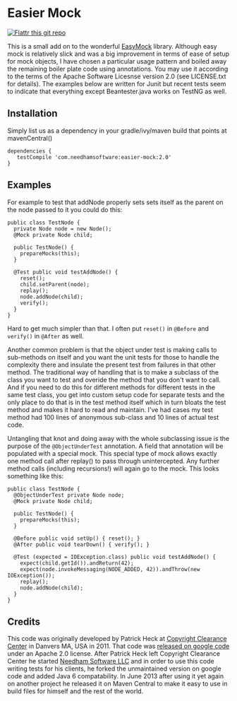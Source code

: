 Easier Mock
===========

[![Flattr this git repo](http://api.flattr.com/button/flattr-badge-large.png)](https://flattr.com/submit/auto?user_id=fsparv&url=https://github.com/fsparv/EasierMock&title=EasierMock&language=&tags=github&category=software)

This is a small add on to the wonderful [EasyMock](http://www.easymock.org/) library. Although easy mock is relatively
slick and was a big improvement in terms of ease of setup for mock objects, I have chosen a particular usage pattern
and boiled away the remaining boiler plate code using annotations. You may use it according to the terms of the
Apache Software Licesnse version 2.0 (see LICENSE.txt for details). The examples below are written for Junit
but recent tests seem to indicate that everything except Beantester.java works on TestNG as well.

Installation
-----
Simply list us as a dependency in your gradle/ivy/maven build that points at mavenCentral()

    dependencies {
       testCompile 'com.needhamsoftware:easier-mock:2.0'
    }


Examples
--------
For example to test that addNode properly sets sets itself as the parent on the node passed to it you could do this:


    public class TestNode {
      private Node node = new Node();
      @Mock private Node child;

      public TestNode() {
        prepareMocks(this);
      }

      @Test public void testAddNode() {
        reset();
        child.setParent(node);
        replay();
        node.addNode(child);
        verify();
      }
    }

Hard to get much simpler than that. I often put `reset()` in `@Before` and `verify()` in `@After` as well.

Another common problem is that the object under test is making calls to sub-methods on itself and you want
the unit tests for those to handle the complexity there and insulate the present test from failures in
that other method. The traditional way of handling that is to make a subclass of the class you want to
test and overide the method that you don't want to call. And if you need to do this for different methods for different
tests in the same test class, you get into custom setup code for separate tests and the only place to do that is
in the test method itself which in turn bloats the test method and makes it hard to read and maintain. I've had cases
my test method had 100 lines of anonymous sub-class and 10 lines of actual test code.

Untangling that knot and doing away with the whole subclassing issue is the purpose of the `@ObjectUnderTest`
annotation. A field that annotation will be populated with a special mock. This special type of mock allows
exactly one method call after replay() to pass through unintercepted. Any further method calls (including recursions!)
will again go to the mock. This looks something like this:

    public class TestNode {
      @ObjectUnderTest private Node node;
      @Mock private Node child;

      public TestNode() {
        prepareMocks(this);
      }

      @Before public void setUp() { reset(); }
      @After public void tearDown() { verify(); }

      @Test (expected = IOException.class) public void testAddNode() {
        expect(child.getId()).andReturn(42);
        expect(node.invokeMessaging(NODE_ADDED, 42)).andThrow(new IOException());
        replay();
        node.addNode(child);
      }
    }

Credits
-------

This code was originally developed by Patrick Heck at [Copyright Clearance Center](http://www.copyright.com) in Danvers MA, USA in 2011. That code was
[released on google code](https://code.google.com/p/easier-test/) under an Apache 2.0 license. After Patrick Heck left
Copyright Clearance Center he started [Needham Software LLC](http://www.needhamsoftware.com/) and in order to
use this code writing tests for his clients, he forked the unmaintained version on google code and added
Java 6 compatability. In June 2013 after using it yet again on another project he released it on Maven Central to make
it easy to use in build files for himself and the rest of the world.

